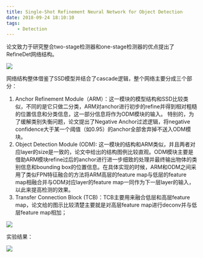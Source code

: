 ```yaml
---
title: Single-Shot Refinement Neural Network for Object Detection
date: 2018-09-24 18:10:10
tags:
    - Detection
---
```

论文致力于研究整合two-stage检测器和one-stage检测器的优点提出了RefineDet网络结构。

![](Single-Shot-Refinement-Neural-Network-for-Object-Detection-image003.png)

网络结构整体借鉴了SSD模型并结合了cascade逻辑，整个网络主要分成三个部分：
1. Anchor  Refinement Module（ARM）：这一模块的模型结构和SSD比较类似，不同的是它只做二分类，ARM对anchor进行初步的refine并得到相对粗糙的位置信息和分类信息，这一部分信息将作为ODM模块的输入。
特别的，为了缓解类别失衡问题，论文提出了Negative Anchor过滤逻辑，将negative confidence大于某一个阈值（如0.95）的anchor全部舍弃掉不送入ODM模块。
2. Object Detection Module (ODM): 这一模块的结构和ARM类似，并且两者对应layer的size是一致的，论文中给出的结构图例比较直观。ODM模块主要是借助ARM模块refine过后的anchor进行进一步细致的处理并最终输出物体的类别信息和bounding box的位置信息。在具体实现的时候，ARM和ODM之间采用了类似FPN特征融合的方法将ARM高层的feature map与低层的feature map相融合并与ODM对应layer的feature map一同作为下一层layer的输入，以此来提高检测的效果。
3. Transfer Connection Block (TCB)：TCB主要用来融合低层和高层feature map，论文给的图示比较清楚主要就是对高层feature map进行deconv并与低层feature map相加；

![](Single-Shot-Refinement-Neural-Network-for-Object-Detection-image002.png)

实验结果：

![](Single-Shot-Refinement-Neural-Network-for-Object-Detection-image004.png)
